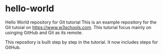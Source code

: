 # hello-world
Hello World repository for Git tutorial
This is an example repository for the Git tutoial on https://www.w3schools.com.
This tutorial focus mainly on usinging GitHub and Git as its remote.

This repository is built step by step in the tutorial.
It now includes steps for GitHub.
